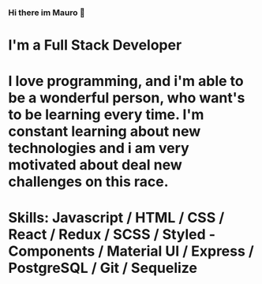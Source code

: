 ### Hi there im Mauro  👋
# I'm a Full Stack Developer
# I love programming, and i'm able to be a wonderful person, who want's to be learning every time. I'm constant learning about new technologies and i am very motivated about deal new challenges on this race.

# Skills: Javascript / HTML / CSS / React / Redux / SCSS / Styled - Components / Material UI / Express / PostgreSQL / Git / Sequelize
<!--
**stringedcat/stringedcat** is a ✨ _special_ ✨ repository because its `README.md` (this file) appears on your GitHub profile.

Here are some ideas to get you started:

- 🔭 I’m currently working on ...
- 🌱 I’m currently learning ...
- 👯 I’m looking to collaborate on ...
- 🤔 I’m looking for help with ...
- 💬 Ask me about ...
- 📫 How to reach me: ...
- 😄 Pronouns: ...
- ⚡ Fun fact: ...
-->
